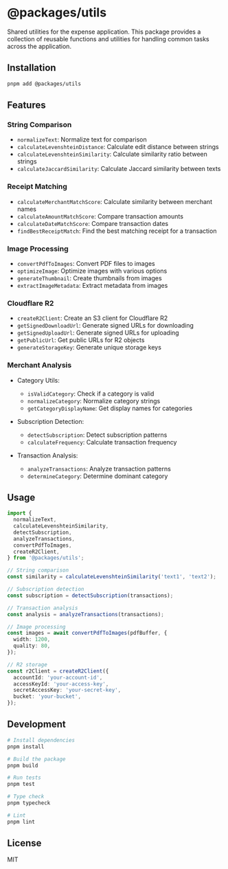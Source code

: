 # @packages/utils

Shared utilities for the expense application. This package provides a collection of reusable functions and utilities for handling common tasks across the application.

## Installation

```bash
pnpm add @packages/utils
```

## Features

### String Comparison

- `normalizeText`: Normalize text for comparison
- `calculateLevenshteinDistance`: Calculate edit distance between strings
- `calculateLevenshteinSimilarity`: Calculate similarity ratio between strings
- `calculateJaccardSimilarity`: Calculate Jaccard similarity between texts

### Receipt Matching

- `calculateMerchantMatchScore`: Calculate similarity between merchant names
- `calculateAmountMatchScore`: Compare transaction amounts
- `calculateDateMatchScore`: Compare transaction dates
- `findBestReceiptMatch`: Find the best matching receipt for a transaction

### Image Processing

- `convertPdfToImages`: Convert PDF files to images
- `optimizeImage`: Optimize images with various options
- `generateThumbnail`: Create thumbnails from images
- `extractImageMetadata`: Extract metadata from images

### Cloudflare R2

- `createR2Client`: Create an S3 client for Cloudflare R2
- `getSignedDownloadUrl`: Generate signed URLs for downloading
- `getSignedUploadUrl`: Generate signed URLs for uploading
- `getPublicUrl`: Get public URLs for R2 objects
- `generateStorageKey`: Generate unique storage keys

### Merchant Analysis

- Category Utils:

  - `isValidCategory`: Check if a category is valid
  - `normalizeCategory`: Normalize category strings
  - `getCategoryDisplayName`: Get display names for categories

- Subscription Detection:

  - `detectSubscription`: Detect subscription patterns
  - `calculateFrequency`: Calculate transaction frequency

- Transaction Analysis:
  - `analyzeTransactions`: Analyze transaction patterns
  - `determineCategory`: Determine dominant category

## Usage

```typescript
import {
  normalizeText,
  calculateLevenshteinSimilarity,
  detectSubscription,
  analyzeTransactions,
  convertPdfToImages,
  createR2Client,
} from '@packages/utils';

// String comparison
const similarity = calculateLevenshteinSimilarity('text1', 'text2');

// Subscription detection
const subscription = detectSubscription(transactions);

// Transaction analysis
const analysis = analyzeTransactions(transactions);

// Image processing
const images = await convertPdfToImages(pdfBuffer, {
  width: 1200,
  quality: 80,
});

// R2 storage
const r2Client = createR2Client({
  accountId: 'your-account-id',
  accessKeyId: 'your-access-key',
  secretAccessKey: 'your-secret-key',
  bucket: 'your-bucket',
});
```

## Development

```bash
# Install dependencies
pnpm install

# Build the package
pnpm build

# Run tests
pnpm test

# Type check
pnpm typecheck

# Lint
pnpm lint
```

## License

MIT
